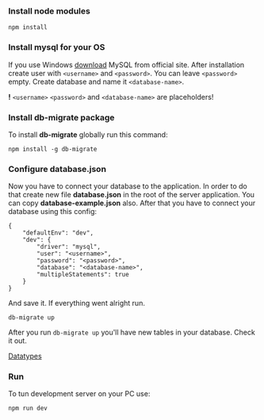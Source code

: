 ### Install node modules

`npm install`

### Install mysql for your OS

If you use Windows [download](https://dev.mysql.com/downloads/installer/) MySQL from official site. After installation create user with `<username>` and `<password>`.
You can leave `<password>` empty.
Create database and name it `<database-name>`.

**!** `<username>` `<password>` and `<database-name>` are placeholders!

### Install db-migrate package

To install **db-migrate** globally run this command:

`npm install -g db-migrate`

### Configure database.json

Now you have to connect your database to the application. In order to do that create new file **database.json** in the root of the server application.
You can copy **database-example.json** also.
After that you have to connect your database using this config:

```
{
	"defaultEnv": "dev",
	"dev": {
		"driver": "mysql",
		"user": "<username>",
		"password": "<password>",
		"database": "<database-name>",
		"multipleStatements": true
	}
}
```

And save it. If everything went alright run.

`db-migrate up`

After you run `db-migrate up` you'll have new tables in your database. Check it out.

[Datatypes](https://github.com/db-migrate/shared/blob/master/data_type.js)

### Run

To tun development server on your PC use:

`npm run dev`
